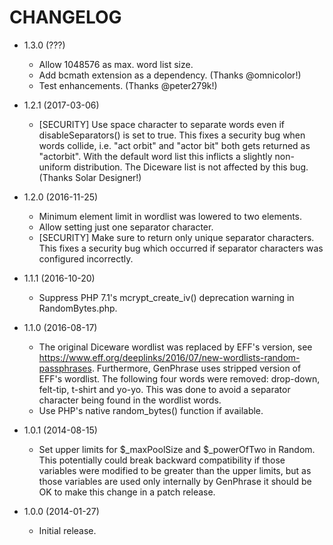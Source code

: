 CHANGELOG
=========

* 1.3.0 (???)

  * Allow 1048576 as max. word list size.
  * Add bcmath extension as a dependency. (Thanks @omnicolor!)
  * Test enhancements. (Thanks @peter279k!)

* 1.2.1 (2017-03-06)

  * [SECURITY] Use space character to separate words even if disableSeparators() is set to true. This fixes a security bug when words collide, i.e. "act orbit" and "actor bit" both gets returned as "actorbit". With the default word list this inflicts a slightly non-uniform distribution. The Diceware list is not affected by this bug. (Thanks Solar Designer!)

* 1.2.0 (2016-11-25)

  * Minimum element limit in wordlist was lowered to two elements.
  * Allow setting just one separator character.
  * [SECURITY] Make sure to return only unique separator characters. This fixes a security bug which occurred if separator characters was configured incorrectly.

* 1.1.1 (2016-10-20)

  * Suppress PHP 7.1's mcrypt_create_iv() deprecation warning in RandomBytes.php.

* 1.1.0 (2016-08-17)

  * The original Diceware wordlist was replaced by EFF's version, see https://www.eff.org/deeplinks/2016/07/new-wordlists-random-passphrases. Furthermore, GenPhrase uses stripped version of EFF's wordlist. The following four words were removed: drop-down, felt-tip, t-shirt and yo-yo. This was done to avoid a separator character being found in the wordlist words.
  * Use PHP's native random_bytes() function if available.

* 1.0.1 (2014-08-15)

  * Set upper limits for $_maxPoolSize and $_powerOfTwo in Random. This potentially could break backward compatibility if those variables were modified to be greater than the upper limits, but as those variables are used only internally by GenPhrase it should be OK to make this change in a patch release.

* 1.0.0 (2014-01-27)

  * Initial release.